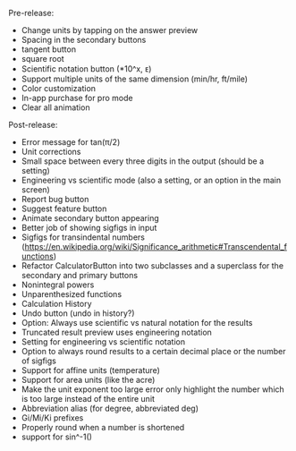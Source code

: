 Pre-release:
- Change units by tapping on the answer preview
- Spacing in the secondary buttons
- tangent button
- square root
- Scientific notation button (*10^x, ᴇ)
- Support multiple units of the same dimension (min/hr, ft/mile)
- Color customization
- In-app purchase for pro mode
- Clear all animation

Post-release:
- Error message for tan(π/2)
- Unit corrections
- Small space between every three digits in the output (should be a setting)
- Engineering vs scientific mode (also a setting, or an option in the main screen)
- Report bug button
- Suggest feature button
- Animate secondary button appearing
- Better job of showing sigfigs in input
- Sigfigs for transindental numbers (https://en.wikipedia.org/wiki/Significance_arithmetic#Transcendental_functions)
- Refactor CalculatorButton into two subclasses and a superclass for the secondary and primary buttons
- Nonintegral powers
- Unparenthesized functions
- Calculation History
- Undo button (undo in history?)
- Option: Always use scientific vs natural notation for the results
- Truncated result preview uses engineering notation
- Setting for engineering vs scientific notation
- Option to always round results to a certain decimal place or the number of sigfigs
- Support for affine units (temperature)
- Support for area units (like the acre)
- Make the unit exponent too large error only highlight the number which is too large instead of the entire unit
- Abbreviation alias (for degree, abbreviated deg)
- Gi/Mi/Ki prefixes
- Properly round when a number is shortened
- support for sin^-1()